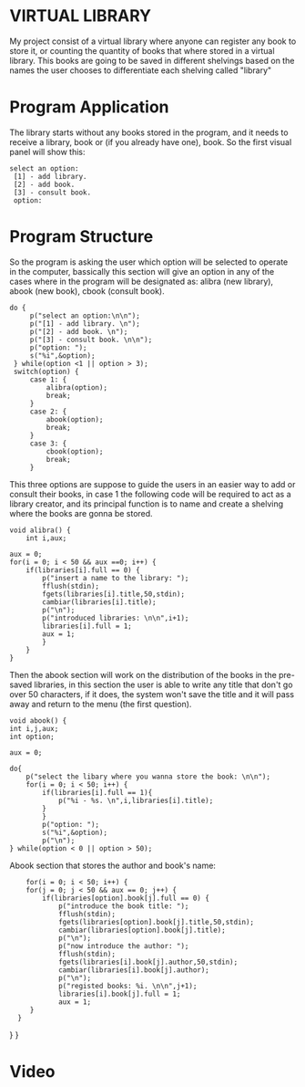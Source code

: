 # VIRTUAL LIBRARY

My project consist of a virtual library where anyone can register any book to store it, or counting the quantity of books that where stored in a virtual library.
This books are going to be saved in different shelvings based on the names the user chooses to differentiate each shelving called "library"

# Program Application

The library starts without any books stored in the program, and it needs to receive a library, book or (if you already have one), book. So the first visual panel will show this:
    
    select an option:   
     [1] - add library.
     [2] - add book.
     [3] - consult book. 
     option: 
     
# Program Structure

So the program is asking the user which option will be selected to operate in the computer, bassically this section will give an option in any of the cases where in the program will be designated as: alibra (new library), abook (new book), cbook (consult book). 

    do {
         p("select an option:\n\n");
         p("[1] - add library. \n");
         p("[2] - add book. \n");
         p("[3] - consult book. \n\n");
         p("option: ");
         s("%i",&option);
     } while(option <1 || option > 3); 
     switch(option) {
         case 1: {
             alibra(option);
             break;
         }
         case 2: {
             abook(option);
             break;
         }
         case 3: {
             cbook(option);
             break;
         }

This three options are suppose to guide the users in an easier way to add or consult their books, in case 1 the following code will be required to act as a library creator, and its principal function is to name and create a shelving where the books are gonna be stored.

    void alibra() {
        int i,aux;
   
    aux = 0;
    for(i = 0; i < 50 && aux ==0; i++) {
        if(libraries[i].full == 0) {
            p("insert a name to the library: ");
            fflush(stdin);
            fgets(libraries[i].title,50,stdin);
            cambiar(libraries[i].title);
            p("\n");
            p("introduced libraries: \n\n",i+1);
            libraries[i].full = 1;
            aux = 1;
            }
        }
    }

Then the abook section will work on the distribution of the books in the pre-saved libraries, in this section the user is able to write any title that don't go over 50 characters, if it does, the system won't save the title and it will pass away and return to the menu (the first question).

    void abook() {
    int i,j,aux;
    int option;
    
    aux = 0; 
    
    do{
        p("select the libary where you wanna store the book: \n\n");
        for(i = 0; i < 50; i++) {
            if(libraries[i].full == 1){
                p("%i - %s. \n",i,libraries[i].title);
            }
            }
            p("option: ");
            s("%i",&option);
            p("\n");
    } while(option < 0 || option > 50);
    
 Abook section that stores the author and book's name:
 
        for(i = 0; i < 50; i++) {
        for(j = 0; j < 50 && aux == 0; j++) {
            if(libraries[option].book[j].full == 0) {
                p("introduce the book title: ");
                fflush(stdin);
                fgets(libraries[option].book[j].title,50,stdin);
                cambiar(libraries[option].book[j].title);
                p("\n");
                p("now introduce the author: ");
                fflush(stdin);
                fgets(libraries[i].book[j].author,50,stdin);
                cambiar(libraries[i].book[j].author);
                p("\n");
                p("registed books: %i. \n\n",j+1);
                libraries[i].book[j].full = 1;
                aux = 1;
         }        
      }
   }
}

# Video
